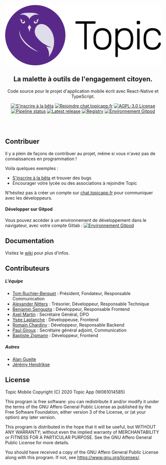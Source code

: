 <!-- Banner Image -->
<div align="center">
  <img src="images/topic-icon-text.svg" alt="Topic Logo" />
<h2>
  La malette à outils de l'engagement citoyen.
</h2>

Code source pour le projet d'application mobile écrit avec React-Native et TypeScript.

[![S'inscrire à la bêta](https://img.shields.io/static/v1?label=&message=S'inscrire%20à%20la%20bêta&color=592989)](https://beta.topicapp.fr)
[![Rejoindre chat.topicapp.fr](https://img.shields.io/static/v1?label=&message=Rejoindre%20chat.topicapp.fr&color=f5455c)](https://chat.topicapp.fr/register)
[![AGPL-3.0 License](https://img.shields.io/badge/license-AGPL--3.0-brightgreen)](/LICENSE.md)
[![Pipeline status](https://gitlab.com/topicapp/mobile/badges/master/pipeline.svg)](https://gitlab.com/topicapp/mobile/-/commits/master)
[![Latest release](https://badgen.net/gitlab/release/topicapp/mobile)](https://gitlab.com/topicapp/mobile/-/releases)
[![Registry](https://badgen.net/badge/registry/gitlab/cyan)](https://gitlab.com/topicapp/mobile/container_registry)
[![Environnement Gitpod](https://img.shields.io/badge/Gitpod-ready--to--code-blue?logo=gitpod)](https://gitpod.io/#https://gitlab.com/topicapp/mobile)

</div>
<br><br>

## Contribuer

Il y a plein de façons de contribuer au projet, même si vous n'avez pas de connaissances en programmation !

Voila quelques exemples :

- [S'inscrire à la bêta](https://beta.topicapp.fr) et trouver des bugs
- Encourager votre lycée ou des associations à rejoindre Topic

N'hésitez pas à créer un compte sur [chat.topicapp.fr](https://chat.topicapp.fr/register) pour communiquer avec les développeurs.

#### Développer sur Gitpod

Vous pouvez accéder à un environnement de développement dans le navigateur, avec votre compte Gitlab : [![Environnement Gitpod](https://img.shields.io/badge/Gitpod-ready--to--code-blue?logo=gitpod)](https://gitpod.io/#https://gitlab.com/topicapp/mobile)

## Documentation

Visitez le [wiki](https://gitlab.com/topicapp/mobile/-/wikis/home) pour plus d'infos.

## Contributeurs

##### L'équipe

- [Tom Ruchier-Berquet](https://gitlab.com/tomrb) : Président, Fondateur, Responsable Communication
- [Alexander Nitters](https://gitlab.com/al340) : Trésorier, Développeur, Responsable Technique
- [Benjamin Sengupta](https://gitlab.com/bensengupta) : Développeur, Responsable Frontend
- [Axel Martin](https://gitlab.com/axel.dpo) : Secrétaire Général, DPO
- [Ysée Laplanche](https://gitlab.com/ysee.laplanche) : Développeuse, Frontend
- [Romain Chardiny](https://gitlab.com/romch007) : Développeur, Responsable Backend
- [Paul Giroux](https://gitlab.com/paul.giroux97) : Secrétaire général adjoint, Communication
- [Baptiste Zigmann](https://gitlab.com/bazig) : Développeur, Frontend

##### Autres

- [Alan Gueite](https://gitlab.com/alangueite)
- [Jérémy Hendrikse](https://gitlab.com/jeremy_i8)

## License

Topic Mobile
Copyright (C) 2020 Topic App (W061014585)

This program is free software: you can redistribute it and/or modify
it under the terms of the GNU Affero General Public License as published
by the Free Software Foundation, either version 3 of the License, or
(at your option) any later version.

This program is distributed in the hope that it will be useful,
but WITHOUT ANY WARRANTY; without even the implied warranty of
MERCHANTABILITY or FITNESS FOR A PARTICULAR PURPOSE. See the
GNU Affero General Public License for more details.

You should have received a copy of the GNU Affero General Public License
along with this program. If not, see <https://www.gnu.org/licenses/>.

<!-- Links -->

[rocket-chat]: https://chat.topicapp.fr
[rc-badge]: https://img.shields.io/gitter/room/nwjs/nw.js.svg?style=for-the-badge
